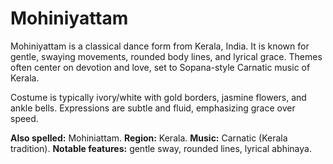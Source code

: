# Mohiniyattam

Mohiniyattam is a classical dance form from Kerala, India. It is known for gentle, swaying movements, rounded body lines, and lyrical grace. Themes often center on devotion and love, set to Sopana-style Carnatic music of Kerala.

Costume is typically ivory/white with gold borders, jasmine flowers, and ankle bells. Expressions are subtle and fluid, emphasizing grace over speed.

**Also spelled:** Mohiniattam. **Region:** Kerala. **Music:** Carnatic (Kerala tradition). **Notable features:** gentle sway, rounded lines, lyrical abhinaya.
